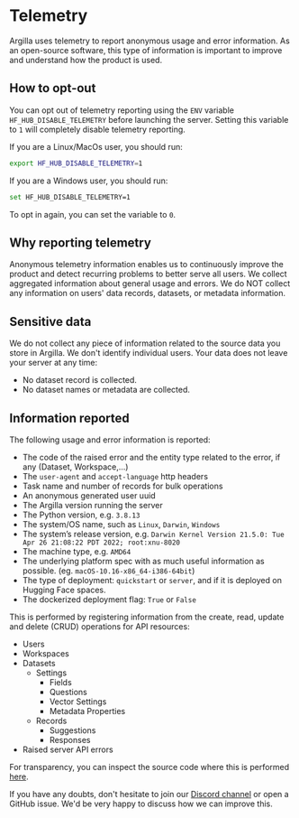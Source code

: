 # Telemetry

Argilla uses telemetry to report anonymous usage and error information. As an open-source software, this type of information is important to improve and understand how the product is used.

## How to opt-out

You can opt out of telemetry reporting using the `ENV` variable `HF_HUB_DISABLE_TELEMETRY` before launching the server. Setting this variable to `1` will completely disable telemetry reporting.

If you are a Linux/MacOs user, you should run:

```bash
export HF_HUB_DISABLE_TELEMETRY=1
```

If you are a Windows user, you should run:

```bash
set HF_HUB_DISABLE_TELEMETRY=1
```

To opt in again, you can set the variable to `0`.

## Why reporting telemetry

Anonymous telemetry information enables us to continuously improve the product and detect recurring problems to better serve all users. We collect aggregated information about general usage and errors. We do NOT collect any information on users' data records, datasets, or metadata information.

## Sensitive data

We do not collect any piece of information related to the source data you store in Argilla. We don't identify individual users. Your data does not leave your server at any time:

* No dataset record is collected.
* No dataset names or metadata are collected.

## Information reported

The following usage and error information is reported:

* The code of the raised error and the entity type related to the error, if any (Dataset, Workspace,...)
* The `user-agent` and `accept-language` http headers
* Task name and number of records for bulk operations
* An anonymous generated user uuid
* The Argilla version running the server
* The Python version, e.g. `3.8.13`
* The system/OS name, such as `Linux`, `Darwin`, `Windows`
* The system’s release version, e.g. `Darwin Kernel Version 21.5.0: Tue Apr 26 21:08:22 PDT 2022; root:xnu-8020`
* The machine type, e.g. `AMD64`
* The underlying platform spec with as much useful information as possible. (eg. `macOS-10.16-x86_64-i386-64bit`)
* The type of deployment: `quickstart` or `server`, and if it is deployed on Hugging Face spaces.
* The dockerized deployment flag: `True` or `False`

This is performed by registering information from the create, read, update and delete (CRUD) operations for API resources:

* Users
* Workspaces
* Datasets
  * Settings
    * Fields
    * Questions
    * Vector Settings
    * Metadata Properties
  * Records
    * Suggestions
    * Responses
* Raised server API errors

For transparency, you can inspect the source code where this is performed [here](https://github.com/argilla-io/argilla/argilla-server/src/argilla_server/telemetry.py).

If you have any doubts, don't hesitate to join our [Discord channel](http://hf.co/join/discord) or open a GitHub issue. We'd be very happy to discuss how we can improve this.
